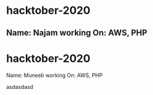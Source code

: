 # hacktober-2020
Name: Najam
working On: AWS, PHP
-------------


# hacktober-2020
Name: Muneeb
working On: AWS, PHP

asdasdasd
